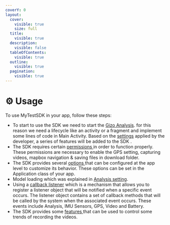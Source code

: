 ```yaml
---
coverY: 0
layout:
  cover:
    visible: true
    size: full
  title:
    visible: true
  description:
    visible: false
  tableOfContents:
    visible: true
  outline:
    visible: true
  pagination:
    visible: true
---
```


# ⚙ Usage

To use MyTestSDK in your app, follow these steps:

* To start to use the SDK we need to start the [Gizo Analysis](broken-reference). for this reason we need a lifecycle like an activity or a fragment and implement some lines of code in Main Activity. Based on the [settings](broken-reference) applied by the developer, a series of features will be added to the SDK .
* The SDK requires certain [permissions ](permissions.md)in order to function properly. These permissions are necessary to enable the GPS setting, capturing videos, mapbox navigation & saving files in download folder.
* The SDK provides several [options ](broken-reference)that can be configured at the app level to customize its behavior. These options can be set in the Application class of your app.
* Model loading which was explained in [Analysis setting](broken-reference).
* Using a [callback listener](broken-reference) which is a mechanism that allows you to register a listener object that will be notified when a specific event occurs. The listener object contains a set of callback methods that will be called by the system when the associated event occurs. These events include Analysis, IMU Sensors, GPS, Video and Battery.
* The SDK provides some [features ](broken-reference)that can be used to control some trends of recording the videos.

































##

